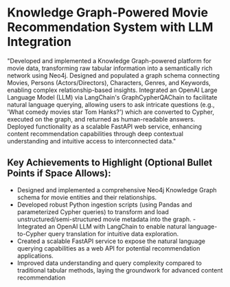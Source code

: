 # Knowledge Graph-Powered Movie Recommendation System with LLM Integration
"Developed and implemented a Knowledge Graph-powered platform for movie data, transforming raw tabular information into a semantically rich network using Neo4j. Designed and populated a graph schema connecting Movies, Persons (Actors/Directors), Characters, Genres, and Keywords, enabling complex relationship-based insights. Integrated an OpenAI Large Language Model (LLM) via LangChain's GraphCypherQAChain to facilitate natural language querying, allowing users to ask intricate questions (e.g., 'What comedy movies star Tom Hanks?') which are converted to Cypher, executed on the graph, and returned as human-readable answers. Deployed functionality as a scalable FastAPI web service, enhancing content recommendation capabilities through deep contextual understanding and intuitive access to interconnected data."

## Key Achievements to Highlight (Optional Bullet Points if Space Allows):

- Designed and implemented a comprehensive Neo4j Knowledge Graph schema for movie entities and their relationships.
- Developed robust Python ingestion scripts (using Pandas and parameterized Cypher queries) to transform and load unstructured/semi-structured movie metadata into the graph.
-Integrated an OpenAI LLM with LangChain to enable natural language-to-Cypher query translation for intuitive data exploration.
- Created a scalable FastAPI service to expose the natural language querying capabilities as a web API for potential recommendation applications.
- Improved data understanding and query complexity compared to traditional tabular methods, laying the groundwork for advanced content recommendation
